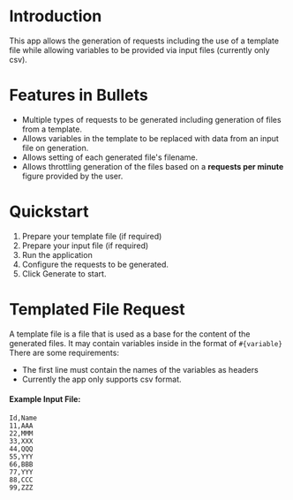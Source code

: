 # Introduction 
This app allows the generation of requests including the use of a template file while allowing variables to be provided via input files (currently only csv).

# Features in Bullets
- Multiple types of requests to be generated including generation of files from a template.
- Allows variables in the template to be replaced with data from an input file on generation.
- Allows setting of each generated file's filename.
- Allows throttling generation of the files based on a **requests per minute** figure provided by the user.

# Quickstart
1. Prepare your template file (if required)
2. Prepare your input file (if required)
4. Run the application
5. Configure the requests to be generated.
5. Click Generate to start.

# Templated File Request
A template file is a file that is used as a base for the content of the generated files. It may contain variables inside in the format of `#{variable}`
There are some requirements:
- The first line must contain the names of the variables as headers
- Currently the app only supports csv format. 

#### Example Input File:
```
Id,Name
11,AAA
22,MMM
33,XXX
44,QQQ
55,YYY
66,BBB
77,YYY
88,CCC
99,ZZZ
```